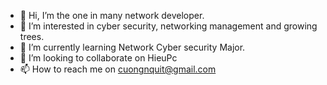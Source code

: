 - 👋 Hi, I’m the one in many network developer.
- 👀 I’m interested in cyber security, networking management and growing trees.
- 🌱 I’m currently learning Network Cyber security Major.
- 💞️ I’m looking to collaborate on HieuPc
- 📫 How to reach me on cuongnquit@gmail.com

<!---
thechosenone-kali/thechosenone-kali is a ✨ special ✨ repository because its `README.md` (this file) appears on your GitHub profile.
You can click the Preview link to take a look at your changes.
--->
